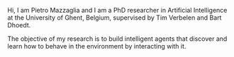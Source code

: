 Hi, I am Pietro Mazzaglia and I am a PhD researcher in Artificial Intelligence at the University of Ghent, Belgium, supervised by Tim Verbelen and Bart Dhoedt. 

The objective of my research is to build intelligent agents that discover and learn how to behave in the environment by interacting with it.

